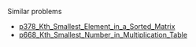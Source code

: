 Similar problems
- [p378_Kth_Smallest_Element_in_a_Sorted_Matrix](https://github.com/genxium/Leetcode/tree/master/p378_Kth_Smallest_Element_in_a_Sorted_Matrix)
- [p668_Kth_Smallest_Number_in_Multiplication_Table](https://github.com/genxium/Leetcode/tree/master/p668_Kth_Smallest_Number_in_Multiplication_Table)
